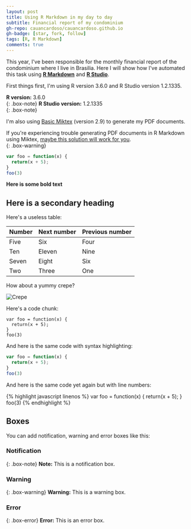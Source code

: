 ```yaml
---
layout: post
title: Using R Markdown in my day to day
subtitle: Financial report of my condominium
gh-repo: cauancardoso/cauancardoso.github.io
gh-badge: [star, fork, follow]
tags: [R, R Markdown]
comments: true
---
```


This year, I've been responsible for the monthly financial report of the condominium where I live in Brasilia. Here I will show how I've automated this task using [**R Markdown**](https://rmarkdown.rstudio.com/) and [**R Studio**](https://www.rstudio.com/).

First things first, I'm using R version 3.6.0 and R Studio version 1.2.1335.

**R version:** 3.6.0  
{: .box-note}
**R Studio version:** 1.2.1335  
{: .box-note}

I'm also using [Basic Miktex](https://miktex.org/) (version 2.9) to generate my PDF documents. 

If you're experiencing trouble generating PDF documents in R Markdown using Miktex, [maybe this solution will work for you](https://tex.stackexchange.com/questions/27138/how-can-i-fix-the-error-gui-framework-cannot-be-initialized-with-texniccenter).  
{: .box-warning}

```javascript
var foo = function(x) {
  return(x + 5);
}
foo(3)
```

**Here is some bold text**

## Here is a secondary heading

Here's a useless table:

| Number | Next number | Previous number |
| :------ |:--- | :--- |
| Five | Six | Four |
| Ten | Eleven | Nine |
| Seven | Eight | Six |
| Two | Three | One |


How about a yummy crepe?

![Crepe](https://s3-media3.fl.yelpcdn.com/bphoto/cQ1Yoa75m2yUFFbY2xwuqw/348s.jpg)

Here's a code chunk:

~~~
var foo = function(x) {
  return(x + 5);
}
foo(3)
~~~

And here is the same code with syntax highlighting:

```javascript
var foo = function(x) {
  return(x + 5);
}
foo(3)
```

And here is the same code yet again but with line numbers:

{% highlight javascript linenos %}
var foo = function(x) {
  return(x + 5);
}
foo(3)
{% endhighlight %}

## Boxes
You can add notification, warning and error boxes like this:

### Notification

{: .box-note}
**Note:** This is a notification box.

### Warning

{: .box-warning}
**Warning:** This is a warning box.

### Error

{: .box-error}
**Error:** This is an error box.
